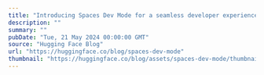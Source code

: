 ```yaml
---
title: "Introducing Spaces Dev Mode for a seamless developer experience"
description: ""
summary: ""
pubDate: "Tue, 21 May 2024 00:00:00 GMT"
source: "Hugging Face Blog"
url: "https://huggingface.co/blog/spaces-dev-mode"
thumbnail: "https://huggingface.co/blog/assets/spaces-dev-mode/thumbnail.jpg"
---
```


